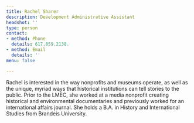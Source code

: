 ```yaml
---
title: Rachel Sharer
description: Development Administrative Assistant
headshot: ''
type: person
contact:
- method: Phone
  details: 617.859.2138.
- method: Email
  details: ''
menu: false

---
```

Rachel is interested in the way nonprofits and museums operate, as well as the unique, myriad ways that historical institutions can tell stories to the public. Prior to the LMEC, she worked at a media nonprofit creating historical and environmental documentaries and previously worked for an international affairs journal. She holds a B.A. in History and International Studies from Brandeis University.